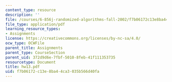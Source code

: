 ```yaml
---
content_type: resource
description: ''
file: /courses/6-856j-randomized-algorithms-fall-2002/f7b06172c13e8ba44ca3035b566d40fa_hw13.pdf
file_type: application/pdf
learning_resource_types:
- Assignments
license: https://creativecommons.org/licenses/by-nc-sa/4.0/
ocw_type: OCWFile
parent_title: Assignments
parent_type: CourseSection
parent_uid: 372d9d6e-7fbf-5010-8feb-41f111353735
resourcetype: Document
title: hw13.pdf
uid: f7b06172-c13e-8ba4-4ca3-035b566d40fa
---
```

